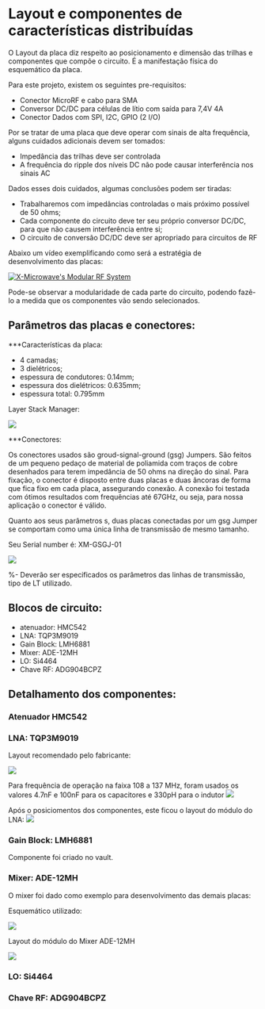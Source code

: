 ﻿# Layout e componentes de características distribuídas 

O Layout da placa diz respeito ao posicionamento e dimensão das trilhas e componentes que compõe o circuito. É a manifestação física do esquemático da placa.

Para este projeto, existem os seguintes pre-requisitos:
- Conector MicroRF e cabo para SMA
- Conversor DC/DC para células de lítio com saída para 7,4V 4A
- Conector Dados com SPI, I2C, GPIO (2 I/O)

Por se tratar de uma placa que deve operar com sinais de alta frequência, alguns cuidados adicionais devem ser tomados:

- Impedância das trilhas deve ser controlada
- A frequência do ripple dos níveis DC não pode causar interferência nos sinais AC

Dados esses dois cuidados, algumas conclusões podem ser tiradas: 

- Trabalharemos com impedâncias controladas o mais próximo possível de 50 ohms;
- Cada componente do circuito deve ter seu próprio conversor DC/DC, para que não causem interferência entre si;
- O circuito de conversão DC/DC deve ser apropriado para circuitos de RF

Abaixo um vídeo exemplificando como será a estratégia de desenvolvimento das placas:

[![X-Microwave's Modular RF System](https://img.youtube.com/vi/o7zYtF5dE3c/1.jpg)](https://www.youtube.com/watch?v=o7zYtF5dE3c "X-Microwave's Modular RF System")

Pode-se observar a modularidade de cada parte do circuito, podendo fazê-lo a medida que os componentes vão sendo selecionados.


## Parâmetros das placas e conectores:

***Características da placa:

- 4 camadas;
- 3 dielétricos;
- espessura de condutores: 0.14mm;
- espessura dos dielétricos: 0.635mm;
- espessura total: 0.795mm

Layer Stack Manager:

![](layer_stack_manager.PNG)

***Conectores:

Os conectores usados são groud-signal-ground (gsg) Jumpers. São feitos de um pequeno pedaço de material de poliamida com traços de cobre desenhados para terem impedância de 50 ohms na direção do sinal. Para fixação, o conector é disposto entre duas placas e duas âncoras de forma que fica fixo em cada placa, assegurando conexão. A conexão foi testada com ótimos resultados com frequências até 67GHz, ou seja, para nossa aplicação o conector é válido. 

Quanto aos seus parâmetros s, duas placas conectadas por um gsg Jumper se comportam como uma única linha de transmissão de mesmo tamanho.

Seu Serial number é: XM-GSGJ-01

![](gsg_jumper.PNG)

%- Deverão ser especificados os parâmetros das linhas de transmissão, tipo de LT utilizado.

## Blocos de circuito:

- atenuador: HMC542
- LNA: TQP3M9019
- Gain Block: LMH6881
- Mixer: ADE-12MH
- LO: Si4464
- Chave RF: ADG904BCPZ

## Detalhamento dos componentes:

### Atenuador HMC542

### LNA: TQP3M9019

Layout recomendado pelo fabricante:

![](LNA_datasheet.PNG)

Para frequência de operação na faixa 108 a 137 MHz, foram usados os valores 4.7nF e 100nF para os capacitores e 330pH para o indutor
![](LNA-sch.PNG)

Após o posiciomentos dos componentes, este ficou o layout do módulo do LNA:
![](LNA_3d_layout.PNG)

### Gain Block: LMH6881

Componente foi criado no vault.

### Mixer: ADE-12MH

O mixer foi dado como exemplo para desenvolvimento das demais placas:

Esquemático utilizado:

![](mixer-sch.PNG)

Layout do módulo do Mixer ADE-12MH

![](mixer_3d_layout.PNG)

### LO: Si4464

### Chave RF: ADG904BCPZ






